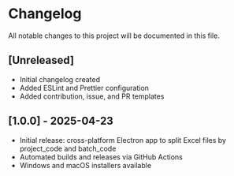 # Changelog

All notable changes to this project will be documented in this file.

## [Unreleased]

- Initial changelog created
- Added ESLint and Prettier configuration
- Added contribution, issue, and PR templates

## [1.0.0] - 2025-04-23

- Initial release: cross-platform Electron app to split Excel files by project_code and batch_code
- Automated builds and releases via GitHub Actions
- Windows and macOS installers available
